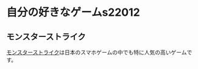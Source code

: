 # 自分の好きなゲームs22012
## モンスターストライク
[モンスターストライク](https://www.monster-strike.com/)は日本のスマホゲームの中でも特に人気の高いゲームです。
